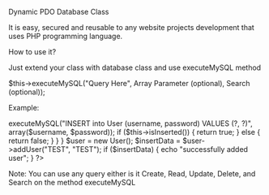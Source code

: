 Dynamic PDO Database Class

It is easy, secured and reusable to any website projects development that uses PHP programming language.

How to use it?

Just extend your class with database class and use executeMySQL method

$this->executeMySQL("Query Here", Array Parameter (optional), Search (optional));

Example:

<?php

Class User extends Database {

  public function addUser($username, $password) {
  
    $this->executeMySQL("INSERT into User (username, password) VALUES (?, ?)", array($username, $password));
    
    if ($this->isInserted()) {
  
      return true;
  
    }  
    else {
    
      return false;
  
    }
    
  }
  
}

$user = new User();

$insertData = $user->addUser("TEST", "TEST");

if ($insertData) {

echo "successfully added user";

}

?>

Note: You can use any query either is it Create, Read, Update, Delete, and Search on the method executeMySQL
